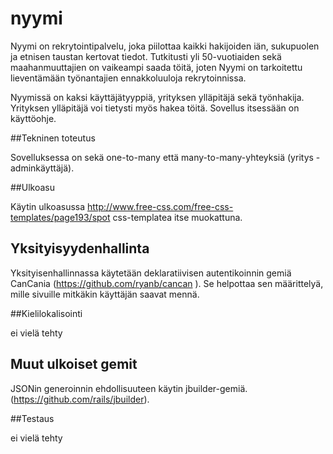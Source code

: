 # nyymi

Nyymi on rekrytointipalvelu, joka piilottaa kaikki hakijoiden iän, sukupuolen ja etnisen taustan kertovat tiedot. Tutkitusti yli 50-vuotiaiden sekä maahanmuuttajien on vaikeampi saada töitä, joten Nyymi on tarkoitettu lieventämään työnantajien ennakkoluuloja rekrytoinnissa. 

Nyymissä on kaksi käyttäjätyyppiä, yrityksen ylläpitäjä sekä työnhakija. Yrityksen ylläpitäjä voi tietysti myös hakea töitä. Sovellus itsessään on käyttöohje. 

##Tekninen toteutus

Sovelluksessa on sekä one-to-many että many-to-many-yhteyksiä (yritys - adminkäyttäjä). 

##Ulkoasu

Käytin ulkoasussa http://www.free-css.com/free-css-templates/page193/spot css-templatea itse muokattuna. 

## Yksityisyydenhallinta

Yksityisenhallinnassa käytetään deklaratiivisen autentikoinnin gemiä CanCania (https://github.com/ryanb/cancan ). Se helpottaa sen määrittelyä, mille sivuille mitkäkin käyttäjän saavat mennä. 

##Kielilokalisointi

ei vielä tehty

## Muut ulkoiset gemit
JSONin generoinnin ehdollisuuteen käytin jbuilder-gemiä. (https://github.com/rails/jbuilder). 

##Testaus 

ei vielä tehty

